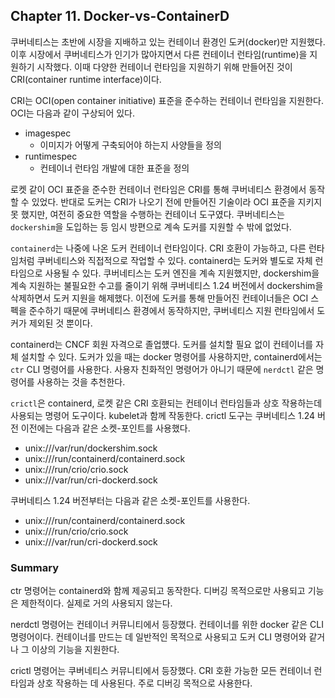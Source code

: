 
## Chapter 11. Docker-vs-ContainerD

쿠버네티스는 초반에 시장을 지배하고 있는 컨테이너 환경인 도커(docker)만 지원했다. 이후 시장에서 쿠버네티스가 인기가 많아지면서 다른 컨테이너 런타임(runtime)을 지원하기 시작했다. 이때 다양한 컨테이너 런타임을 지원하기 위해 만들어진 것이 CRI(container runtime interface)이다. 

CRI는 OCI(open container initiative) 표준을 준수하는 컨테이너 런타임을 지원한다. OCI는 다음과 같이 구상되어 있다. 

- imagespec
    - 이미지가 어떻게 구축되어야 하는지 사양들을 정의
- runtimespec
    - 컨테이너 런타임 개발에 대한 표준을 정의

로켓 같이 OCI 표준을 준수한 컨테이너 런타임은 CRI를 통해 쿠버네티스 환경에서 동작할 수 있었다. 반대로 도커는 CRI가 나오기 전에 만들어진 기술이라 OCI 표준을 지키지 못 했지만, 여전히 중요한 역할을 수행하는 컨테이너 도구였다. 쿠버네티스는 `dockershim`을 도입하는 등 임시 방편으로 계속 도커를 지원할 수 밖에 없었다. 

`containerd`는 나중에 나온 도커 컨테이너 런타임이다. CRI 호환이 가능하고, 다른 런타임처럼 쿠버네티스와 직접적으로 작업할 수 있다. containerd는 도커와 별도로 자체 런타임으로 사용될 수 있다. 쿠버네티스는 도커 엔진을 계속 지원했지만, dockershim을 계속 지원하는 불필요한 수고를 줄이기 위해 쿠버네티스 1.24 버전에서 dockershim을 삭제하면서 도커 지원을 해제했다. 이전에 도커를 통해 만들어진 컨테이너들은 OCI 스펙을 준수하기 때문에 쿠버네티스 환경에서 동작하지만, 쿠버네티스 지원 런타임에서 도커가 제외된 것 뿐이다. 

containerd는 CNCF 회원 자격으로 졸업헀다. 도커를 설치할 필요 없이 컨테이너를 자체 설치할 수 있다. 도커가 있을 때는 docker 명령어를 사용하지만, containerd에서는 `ctr` CLI 명령어를 사용한다. 사용자 친화적인 명령어가 아니기 때문에 `nerdctl` 같은 명령어를 사용하는 것을 추천한다. 

`crictl`은 containerd, 로켓 같은 CRI 호환되는 컨테이너 런타임들과 상호 작용하는데 사용되는 명령어 도구이다. kubelet과 함께 작동한다. crictl 도구는 쿠버네티스 1.24 버전 이전에는 다음과 같은 소켓-포인트를 사용했다.

- unix:///var/run/dockershim.sock
- unix:///run/containerd/containerd.sock
- unix:///run/crio/crio.sock
- unix:///var/run/cri-dockerd.sock

쿠버네티스 1.24 버전부터는 다음과 같은 소켓-포인트를 사용한다.

- unix:///run/containerd/containerd.sock
- unix:///run/crio/crio.sock
- unix:///var/run/cri-dockerd.sock

### Summary

ctr 명령어는 containerd와 함께 제공되고 동작한다. 디버깅 목적으로만 사용되고 기능은 제한적이다. 실제로 거의 사용되지 않는다. 

nerdctl 명령어는 컨테이너 커뮤니티에서 등장했다. 컨테이너를 위한 docker 같은 CLI 명령어이다. 컨테이너를 만드는 데 일반적인 목적으로 사용되고 도커 CLI 명령어와 같거나 그 이상의 기능을 지원한다. 

crictl 명령어는 쿠버네티스 커뮤니티에서 등장했다. CRI 호환 가능한 모든 컨테이너 런타임과 상호 작용하는 데 사용된다. 주로 디버깅 목적으로 사용한다. 